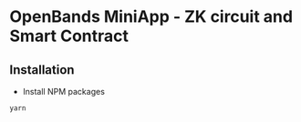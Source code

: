 # OpenBands MiniApp - ZK circuit and Smart Contract



## Installation

- Install NPM packages
```bash
yarn
```

<br>